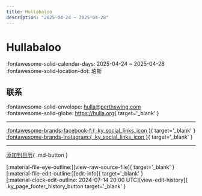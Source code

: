 ```yaml
---
title: Hullabaloo
description: "2025-04-24 ~ 2025-04-28"
---
```


# Hullabaloo 

:fontawesome-solid-calendar-days: 2025-04-24 ~ 2025-04-28  
:fontawesome-solid-location-dot: 珀斯  

## 联系

:fontawesome-solid-envelope: <hulla@perthswing.com>  
:fontawesome-solid-globe: <https://hulla.org>{ target='_blank' }  

---

 [:fontawesome-brands-facebook-f:{ .ky_social_links_icon }](https://www.facebook.com/HullaPerth){ target='_blank' } [:fontawesome-brands-instagram:{ .ky_social_links_icon }](https://instagram.com/PerthSwing){ target='_blank' }

---

[添加到日历](https://swing.news/ics/zh-Hans/2025/au/hullabaloo-2025.ics){ .md-button }

<div class="ky_page_footer" markdown>
<div class="ky_page_footer_trailing" markdown="span">
[:material-file-eye-outline:][view-raw-source-file]{ target='_blank' }
[:material-file-edit-outline:][edit-info]{ target='_blank' }
</div>
<div class="ky_page_footer_leading" markdown="span">
[:material-clock-edit-outline: 2024-07-14 20:00 UTC][view-edit-history]{ .ky_page_footer_history_button target='_blank' }
</div>
</div>

[view-raw-source-file]: https://github.com/swingdance/events/blob/main/2025/au/hullabaloo-2025.json "查看原始源文件"
[edit-info]: https://github.com/swingdance/events/issues/new?assignees=&labels=update+event&projects=&template=03-update_entity.yml&title=%5B2025%2Fau%5D%20Hullabaloo&region=au&year=2025&id=hullabaloo-2025&name=Hullabaloo&org_id= "编辑信息"

[view-edit-history]: https://github.com/swingdance/events/commits/main/2025/au/hullabaloo-2025.json "查看编辑历史"

